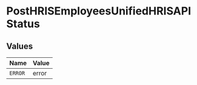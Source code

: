 # PostHRISEmployeesUnifiedHRISAPIStatus


## Values

| Name    | Value   |
| ------- | ------- |
| `ERROR` | error   |